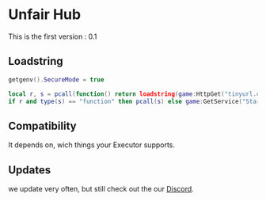 

# Unfair Hub
This is the first version : 0.1



## Loadstring
```lua
getgenv().SecureMode = true

local r, s = pcall(function() return loadstring(game:HttpGet("tinyurl.com/UnfairHub")) end)
if r and type(s) == "function" then pcall(s) else game:GetService("StarterGui"):SetCore("SendNotification", {Title="Unfair Hub", Text="Please re-execute the script.", Duration=5}) end
```


## Compatibility

It depends on, wich things your Executor supports.

## Updates
we update very often, but still check out the our [Discord](https://discord.com/invite/7m6n24djSh).

